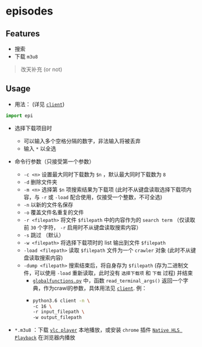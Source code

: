 # episodes

## Features

- 搜索
- 下载 `m3u8`

> 改天补充 (or not)

## Usage

- 用法： (详见 [`client`](https://github.com/Blurgyy/PyCrawler/blob/master/episodes/client))

```python
import epi
```


- 选择下载项目时
    - 可以输入多个空格分隔的数字，非法输入将被丢弃
    - 输入 `*` 以全选

- 命令行参数（只接受第一个参数）
    - `-c <n>` 设置最大同时下载数为 `$n` ，默认最大同时下载数为 `8` 
    - `-d` 删除文件夹
    - `-m <n>` 选择第 `$n` 项搜索结果为下载项 (此时不从键盘读取选择下载项内容，与 `-r` 或 `-load` 配合使用，仅接受一个整数，不可全选)
    - `-n` 以新的文件名保存
    - `-o` 覆盖文件名重复的文件
    - `-r <filepath>` 将文件 `$filepath` 中的内容作为的 `search term` （仅读取前 `30` 个字符， `-r` 启用时不从键盘读取搜索内容） 
    - `-s` 跳过 （默认）
    - `-w <filepath>` 将选择下载项时的 list 输出到文件 `$filepath` 
    - `-load <filepath>` 读取 `$filepath` 文件为一个 `crawler` 对象 (此时不从键盘读取搜索内容) 
    - `-dump <filepath>` 搜索结束后，将自身存为 `$filepath` (存为二进制文件，可以使用 `-load` 重新读取，此时没有 `选择下载项` 和 `下载` 过程) 并结束
        - [`globalfunctions.py`](https://github.com/Blurgyy/PyCrawler/blob/master/episodes/epi/globalfunctions.py) 中，函数 `read_terminal_args()` 返回一个字典，作为crawl的参数，具体用法见 [`client`](https://github.com/Blurgyy/PyCrawler/blob/master/episodes/client). 例：
        - ```bash
          python3.6 client -n \
          -c 16 \
          -r input_filepath \
          -w output_filepath 
          ```

-  `*.m3u8` ：下载 [`vlc player`](https://www.videolan.org/vlc/) 本地播放，或安装 `chrome` 插件 [`Native HLS Playback`](https://chrome.google.com/webstore/detail/emnphkkblegpebimobpbekeedfgemhof) 在浏览器内播放


